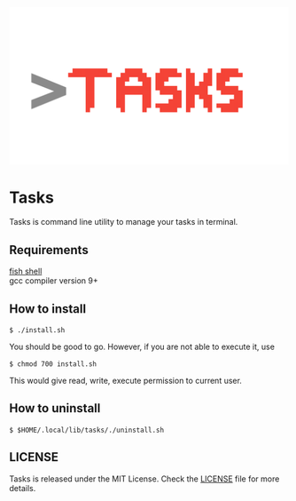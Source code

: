 ![Couldn't load image](https://github.com/cmaspi/tasks/blob/stable/img/logo.png)

# Tasks
Tasks is command line utility to manage your tasks in terminal.

## Requirements
[fish shell](https://fishshell.com/)        
gcc compiler version 9+

## How to install
```shell
$ ./install.sh  
```
You should be good to go. However, if you are not able to execute it, use       
```shell
$ chmod 700 install.sh  
``` 
This would give read, write, execute permission to current user.

## How to uninstall
```fish
$ $HOME/.local/lib/tasks/./uninstall.sh
```

## LICENSE
Tasks is released under the MIT License. Check the [LICENSE](https://github.com/cmaspi/tasks/blob/stable/LICENSE) file for more details.